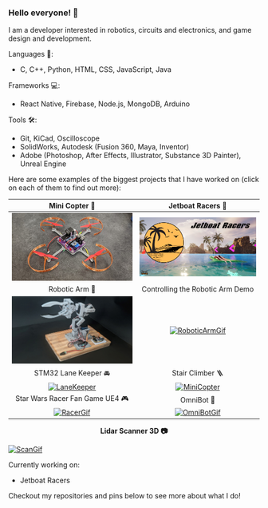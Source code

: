 ### Hello everyone! 👋
I am a developer interested in robotics, circuits and electronics, and game design and development. 

Languages 📙:
- C, C++, Python, HTML, CSS, JavaScript, Java

Frameworks 💻:
- React Native, Firebase, Node.js, MongoDB, Arduino
  
Tools 🛠️:
- Git, KiCad, Oscilloscope
- SolidWorks, Autodesk (Fusion 360, Maya, Inventor)
- Adobe (Photoshop, After Effects, Illustrator, Substance 3D Painter), Unreal Engine


Here are some examples of the biggest projects that I have worked on (click on each of them to find out more):

| Mini Copter 🚁 | Jetboat Racers 🏁 |
| :---: | :---: |
| [![MiniCopter](./Pictures/CopterPic11.jpg)](https://github.com/AshishA26/MiniCopter)  | [![MiniCopter](./Pictures/Thumbnail.png)](https://github.com/AshishA26/Jetboat-Racers) |
| Robotic Arm 💪 | Controlling the Robotic Arm Demo |
| [![RoboticArm](./Pictures/RobotArmPic0.jpg)](https://github.com/AshishA26/Robotic-Arm)  | [![RoboticArmGif](./Pictures/RoboticArmGif.gif)](https://github.com/AshishA26/Robotic-Arm) |
| STM32 Lane Keeper 🚘 | Stair Climber 🪜 |
| [![LaneKeeper](./Pictures/LaneKeeperGif2.gif)](https://github.com/AshishA26/STM32-LaneKeeper)  | [![MiniCopter](./Pictures/Climb.gif)](https://github.com/AshishA26/Stair_Climber) |
| Star Wars Racer Fan Game UE4 🎮 | OmniBot 🚗 |
| [![RacerGif](./Pictures/Final_Gif.gif)](https://github.com/AshishA26/StarWars-Episode-1-Racer-Fan-Game)  | [![OmniBotGif](./Pictures/ParallelPark.gif)](https://github.com/AshishA26/OmniBot) |

<p align="center">
    <strong>Lidar Scanner 3D 📷 </strong>
</p>

[![ScanGif](./Pictures/ScanningGif.gif)](https://github.com/AshishA26/LidarScanner3D)

Currently working on:
- Jetboat Racers

Checkout my repositories and pins below to see more about what I do!


<!--
**AshishA26/AshishA26** is a ✨ _special_ ✨ repository because its `README.md` (this file) appears on your GitHub profile.

Here are some ideas to get you started:

- 🔭 I’m currently working on ...
- 🌱 I’m currently learning ...
- 👯 I’m looking to collaborate on ...
- 🤔 I’m looking for help with ...
- 💬 Ask me about ...
- 📫 How to reach me: ...
- 😄 Pronouns: ...
- ⚡ Fun fact: ...
-->
